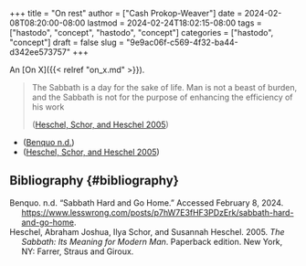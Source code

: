 +++
title = "On rest"
author = ["Cash Prokop-Weaver"]
date = 2024-02-08T08:20:00-08:00
lastmod = 2024-02-24T18:02:15-08:00
tags = ["hastodo", "concept", "hastodo", "concept"]
categories = ["hastodo", "concept"]
draft = false
slug = "9e9ac06f-c569-4f32-ba44-d342ee573757"
+++

An [On X]({{< relref "on_x.md" >}}).

> The Sabbath is a day for the sake of life. Man is not a beast of burden, and the Sabbath is not for the purpose of enhancing the efficiency of his work
>
> (<a href="#citeproc_bib_item_2">Heschel, Schor, and Heschel 2005</a>)

-   (<a href="#citeproc_bib_item_1">Benquo n.d.</a>)
-   (<a href="#citeproc_bib_item_2">Heschel, Schor, and Heschel 2005</a>)


## Bibliography {#bibliography}

<style>.csl-entry{text-indent: -1.5em; margin-left: 1.5em;}</style><div class="csl-bib-body">
  <div class="csl-entry"><a id="citeproc_bib_item_1"></a>Benquo. n.d. “Sabbath Hard and Go Home.” Accessed February 8, 2024. <a href="https://www.lesswrong.com/posts/p7hW7E3fHF3PDzErk/sabbath-hard-and-go-home">https://www.lesswrong.com/posts/p7hW7E3fHF3PDzErk/sabbath-hard-and-go-home</a>.</div>
  <div class="csl-entry"><a id="citeproc_bib_item_2"></a>Heschel, Abraham Joshua, Ilya Schor, and Susannah Heschel. 2005. <i>The Sabbath: Its Meaning for Modern Man</i>. Paperback edition. New York, NY: Farrer, Straus and Giroux.</div>
</div>
